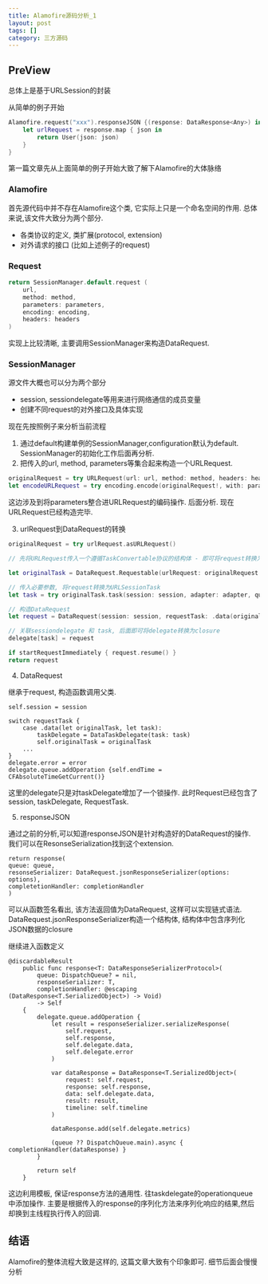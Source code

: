```yaml
---
title: Alamofire源码分析_1
layout: post
tags: []
category: 三方源码
---
```

## PreView

总体上是基于URLSession的封装

从简单的例子开始
```swift
Alamofire.request("xxx").responseJSON {(response: DataResponse<Any>) in 
	let urlRequest = response.map { json in
		return User(json: json)
	}
}
```
第一篇文章先从上面简单的例子开始大致了解下Alamofire的大体脉络

### Alamofire

首先源代码中并不存在Alamofire这个类, 它实际上只是一个命名空间的作用.
总体来说,该文件大致分为两个部分.

* 各类协议的定义, 类扩展(protocol, extension)
* 对外请求的接口 (比如上述例子的request)

### Request

```swift
return SessionManager.default.request (
	url,
	method: method,
	parameters: parameters,
	encoding: encoding,
	headers: headers
)
```
实现上比较清晰, 主要调用SessionManager来构造DataRequest.

### SessionManager

源文件大概也可以分为两个部分

* session, sessiondelegate等用来进行网络通信的成员变量
* 创建不同request的对外接口及具体实现

现在先按照例子来分析当前流程

1) 通过default构建单例的SessionManager,configuration默认为default.
SessionManager的初始化工作后面再分析.
2) 把传入的url, method, parameters等集合起来构造一个URLRequest.

```swift
originalRequest = try URLRequest(url: url, method: method, headers: headers)
let encodeURLRequest = try encoding.encode(originalRequest!, with: parameters)
```

这边涉及到将parameters整合进URLRequest的编码操作. 后面分析. 现在URLRequest已经构造完毕.

3) urlRequest到DataRequest的转换

```swift
originalRequest = try urlRequest.asURLRequest()

// 先将URLRequest传入一个遵循TaskConvertable协议的结构体 - 即可将request转换为URLSessionTask

let originalTask = DataRequest.Requestable(urlRequest: originalRequest!)

// 传入必要参数, 将request转换为URLSessionTask
let task = try originalTask.task(session: session, adapter: adapter, queue: queue)

// 构造DataRequest
let request = DataRequest(session: session, requestTask: .data(originalTask, task))

// 关联sessiondelegate 和 task, 后面即可将delegate转换为closure
delegate[task] = request

if startRequestImmediately { request.resume() }
return request

```

4) DataRequest

继承于request, 构造函数调用父类.

```
self.session = session

switch requestTask {
	case .data(let originalTask, let task):
		taskDelegate = DataTaskDelegate(task: task)
		self.originalTask = originalTask
	...
}
delegate.error = error
delegate.queue.addOperation {self.endTime = CFAbsoluteTimeGetCurrent()}

```

这里的delegate只是对taskDelegate增加了一个锁操作.
此时Request已经包含了 session, taskDelegate, RequestTask.

5) responseJSON

通过之前的分析,可以知道responseJSON是针对构造好的DataRequest的操作. 我们可以在ResonseSerialization找到这个extension.

```
return response(
queue: queue,
resonseSerializer: DataRequest.jsonResponseSerializer(options: options),
completetionHandler: completionHandler
)
```

可以从函数签名看出, 该方法返回值为DataRequest, 这样可以实现链式语法.
DataRequest.jsonResponseSerializer构造一个结构体, 结构体中包含序列化JSON数据的closure

继续进入函数定义

```
@discardableResult
    public func response<T: DataResponseSerializerProtocol>(
        queue: DispatchQueue? = nil,
        responseSerializer: T,
        completionHandler: @escaping (DataResponse<T.SerializedObject>) -> Void)
        -> Self
    {
        delegate.queue.addOperation {
            let result = responseSerializer.serializeResponse(
                self.request,
                self.response,
                self.delegate.data,
                self.delegate.error
            )

            var dataResponse = DataResponse<T.SerializedObject>(
                request: self.request,
                response: self.response,
                data: self.delegate.data,
                result: result,
                timeline: self.timeline
            )

            dataResponse.add(self.delegate.metrics)

            (queue ?? DispatchQueue.main).async { completionHandler(dataResponse) }
        }

        return self
    }
```

这边利用模板, 保证response方法的通用性. 往taskdelegate的operationqueue中添加操作.
主要是根据传入的response的序列化方法来序列化响应的结果,然后却换到主线程执行传入的回调.


## 结语

Alamofire的整体流程大致是这样的, 这篇文章大致有个印象即可. 细节后面会慢慢分析





